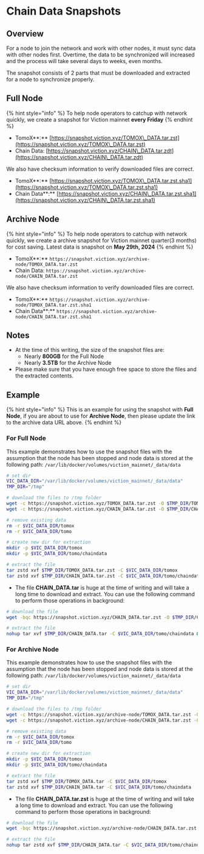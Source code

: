 # Chain Data Snapshots

## Overview

For a node to join the network and work with other nodes, it must sync data with other nodes first. Overtime, the data to be synchronized will increased and the process will take several days to weeks, even months.

The snapshot consists of 2 parts that must be downloaded and extracted for a node to synchronize properly.

## Full Node

{% hint style="info" %}
To help node operators to catchup with network quickly, we create a snapshot for Viction mainnet **every Friday**
{% endhint %}

* TomoX**:** [https://snapshot.viction.xyz/TOMOX\_DATA.tar.zst](https://snapshot.viction.xyz/TOMOX\_DATA.tar.zst)
* Chain Data: [https://snapshot.viction.xyz/CHAIN\_DATA.tar.zdt](https://snapshot.viction.xyz/CHAIN\_DATA.tar.zdt)

We also have checksum information to verify downloaded files are correct.

* TomoX**:** [https://snapshot.viction.xyz/TOMOX\_DATA.tar.zst.sha1](https://snapshot.viction.xyz/TOMOX\_DATA.tar.zst.sha1)
* Chain Data**:** [https://snapshot.viction.xyz/CHAIN\_DATA.tar.zst.sha1](https://snapshot.viction.xyz/CHAIN\_DATA.tar.zst.sha1)

## Archive Node

{% hint style="info" %}
To help node operators to catchup with network quickly, we create a  archive snapshot for Viction mainnet quarter(3 months) for cost saving. Latest data is snapshot on **May 29th, 2024**
{% endhint %}

* TomoX**:** `https://snapshot.viction.xyz/archive-node/TOMOX_DATA.tar.zst`
* Chain Data: `https://snapshot.viction.xyz/archive-node/CHAIN_DATA.tar.zst`

We also have checksum information to verify downloaded files are correct.

* TomoX**:** `https://snapshot.viction.xyz/archive-node/TOMOX_DATA.tar.zst.sha1`
* Chain Data**:** `https://snapshot.viction.xyz/archive-node/CHAIN_DATA.tar.zst.sha1`

## **Notes**

* At the time of this writing, the size of the snapshot files are:
  * Nearly **800GB** for the Full Node
  * Nearly **3.5TB** for the Archive Node
* Please make sure that you have enough free space to store the files and the extracted contents.

## Example

{% hint style="info" %}
This is an example for using the snapshot with **Full Node**, if you are about to use for **Archive Node**, then please update the link to the archive data URL above.
{% endhint %}



### For Full Node

This example demonstrates how to use the snapshot files with the assumption that the node has been stopped and node data is stored at the following path: `/var/lib/docker/volumes/viction_mainnet/_data/data`

```bash
# set dir
VIC_DATA_DIR="/var/lib/docker/volumes/viction_mainnet/_data/data"
TMP_DIR="/tmp"

# download the files to /tmp folder
wget -c https://snapshot.viction.xyz/TOMOX_DATA.tar.zst -O $TMP_DIR/TOMOX_DATA.tar.zst
wget -c https://snapshot.viction.xyz/CHAIN_DATA.tar.zst -O $TMP_DIR/CHAIN_DATA.tar.zst

# remove existing data
rm -r $VIC_DATA_DIR/tomox
rm -r $VIC_DATA_DIR/tomo

# create new dir for extraction
mkdir -p $VIC_DATA_DIR/tomox
mkdir -p $VIC_DATA_DIR/tomo/chaindata

# extract the file
tar zstd xvf $TMP_DIR/TOMOX_DATA.tar.zst -C $VIC_DATA_DIR/tomox
tar zstd xvf $TMP_DIR/CHAIN_DATA.tar.zst -C $VIC_DATA_DIR/tomo/chaindata
```

* The file **CHAIN\_DATA.tar** is huge at the time of writing and will take a long time to download and extract. You can use the following command to perform those operations in background:

```bash
# download the file
wget -bqc https://snapshot.viction.xyz/CHAIN_DATA.tar.zst -O $TMP_DIR/CHAIN_DATA.tar.zst
```

```bash
# extract the file
nohup tar xvf $TMP_DIR/CHAIN_DATA.tar -C $VIC_DATA_DIR/tomo/chaindata &
```

### For Archive Node

This example demonstrates how to use the snapshot files with the assumption that the node has been stopped and node data is stored at the following path: `/var/lib/docker/volumes/viction_mainnet/_data/data`

```bash
# set dir
VIC_DATA_DIR="/var/lib/docker/volumes/viction_mainnet/_data/data"
TMP_DIR="/tmp"

# download the files to /tmp folder
wget -c https://snapshot.viction.xyz/archive-node/TOMOX_DATA.tar.zst -O $TMP_DIR/TOMOX_DATA.tar
wget -c https://snapshot.viction.xyz/archive-node/CHAIN_DATA.tar.zst -O $TMP_DIR/CHAIN_DATA.tar

# remove existing data
rm -r $VIC_DATA_DIR/tomox
rm -r $VIC_DATA_DIR/tomo

# create new dir for extraction
mkdir -p $VIC_DATA_DIR/tomox
mkdir -p $VIC_DATA_DIR/tomo/chaindata

# extract the file
tar zstd xvf $TMP_DIR/TOMOX_DATA.tar -C $VIC_DATA_DIR/tomox
tar zstd xvf $TMP_DIR/CHAIN_DATA.tar -C $VIC_DATA_DIR/tomo/chaindata
```

* The file **CHAIN\_DATA.tar.zst** is huge at the time of writing and will take a long time to download and extract. You can use the following command to perform those operations in background:

```bash
# download the file
wget -bqc https://snapshot.viction.xyz/archive-node/CHAIN_DATA.tar.zst -O $TMP_DIR/CHAIN_DATA.tar
```

```bash
# extract the file
nohup tar zstd xvf $TMP_DIR/CHAIN_DATA.tar -C $VIC_DATA_DIR/tomo/chaindata &
```
